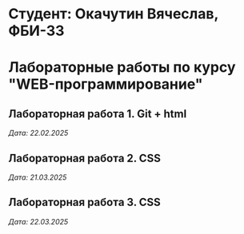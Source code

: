 # Студент: Окачутин Вячеслав, ФБИ-33

# Лабораторные работы по курсу "WEB-программирование"

## Лабораторная работа 1. Git + html

*Дата: 22.02.2025*

## Лабораторная работа 2. CSS

*Дата: 21.03.2025*

## Лабораторная работа 3. CSS

*Дата: 22.03.2025*